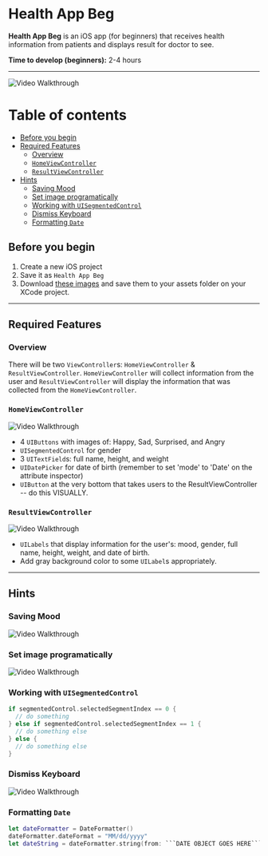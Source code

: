 # Health App Beg
**Health App Beg** is an iOS app (for beginners) that receives health information from patients and displays result for doctor to see.

**Time to develop (beginners):** 2-4 hours

***

<img src='https://i.imgur.com/R8Lvwl6.gif' title='Video Walkthrough' width='' alt='Video Walkthrough' />

Table of contents
=================

* [Before you begin](#before-you-begin)
* [Required Features](#required-features)
  * [Overview](#overview)
  * [`HomeViewController`](#homeviewcontroller)
  * [`ResultViewController`](#resultviewcontroller)
* [Hints](#hints)
  * [Saving Mood](#saving-mood)
  * [Set image programatically](#set-image-programatically)
  * [Working with `UISegmentedControl`](#working-with-uisegmentedcontrol)
  * [Dismiss Keyboard](#dismiss-keyboard)
  * [Formatting `Date`](#formatting-date)

## Before you begin

1. Create a new iOS project
2. Save it as `Health App Beg`
4. Download [these images](https://github.com/alimir1/HealthAppForStudents/tree/master/HealthAppImages) and save them to your assets folder on your XCode project.

***

## Required Features

### Overview
There will be two `ViewController`s: `HomeViewController` & `ResultViewController`. `HomeViewController` will collect information from the user and `ResultViewController` will display the information that was collected from the `HomeViewController`.

### `HomeViewController`
<img src='https://i.imgur.com/vYh66Tc.png' title='Video Walkthrough' width='' alt='Video Walkthrough' />

* 4 `UIButtons` with images of: Happy, Sad, Surprised, and Angry
* `UISegmentedControl` for gender
* 3 `UITextField`s: full name, height, and weight
* `UIDatePicker` for date of birth (remember to set 'mode' to 'Date' on the attribute inspector)
* `UIButton` at the very bottom that takes users to the ResultViewController -- do this VISUALLY.

### `ResultViewController`
<img src='https://i.imgur.com/Vr69Ge6.png' title='Video Walkthrough' width='' alt='Video Walkthrough' />

* `UILabels` that display information for the user's: mood, gender, full name, height, weight, and date of birth.
* Add gray background color to some `UILabel`s appropriately.

***

## Hints

### Saving Mood
<img src='https://i.imgur.com/qiufNvP.png' title='Video Walkthrough' width='' alt='Video Walkthrough' />

### Set image programatically
<img src='http://i.imgur.com/NkWHpFi.gif' title='Video Walkthrough' width='' alt='Video Walkthrough' />

### Working with `UISegmentedControl`
```swift
if segmentedControl.selectedSegmentIndex == 0 {
  // do something
} else if segmentedControl.selectedSegmentIndex == 1 {
  // do something else
} else {
  // do something else
}
```

### Dismiss Keyboard
<img src='https://i.imgur.com/nGd0HJ4.gif' title='Video Walkthrough' width='' alt='Video Walkthrough' />

### Formatting `Date`
```swift
let dateFormatter = DateFormatter()
dateFormatter.dateFormat = "MM/dd/yyyy"
let dateString = dateFormatter.string(from: ```DATE OBJECT GOES HERE```) // <---- THIS IS YOUR STRING
```
